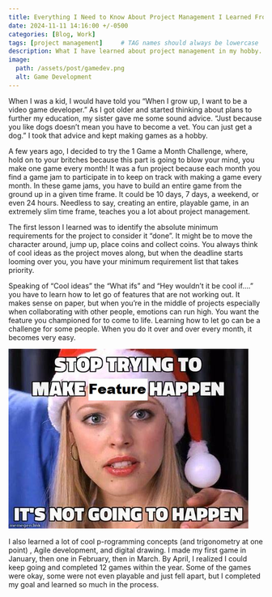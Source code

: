 ```yaml
---
title: Everything I Need to Know About Project Management I Learned From Making Games
date: 2024-11-11 14:16:00 +/-0500
categories: [Blog, Work]
tags: [project management]     # TAG names should always be lowercase
description: What I have learned about project management in my hobby.
image:
  path: /assets/post/gamedev.png
  alt: Game Development
---
```

When I was a kid, I would have told you “When I grow up, I want to be a video game developer.” As I got older and started thinking about plans to further my education, my sister gave me some sound advice. “Just because you like dogs doesn’t mean you have to become a vet. You can just get a dog.” I took that advice and kept making games as a hobby.

A few years ago, I decided to try the 1 Game a Month Challenge, where, hold on to your britches because this part is going to blow your mind, you make one game every month! It was a fun project because each month you find a game jam to participate in to keep on track with making a game every month. In these game jams, you have to build an entire game from the ground up in a given time frame. It could be 10 days, 7 days, a weekend, or even 24 hours. Needless to say, creating an entire, playable game, in an extremely slim time frame, teaches you a lot about project management. 

The first lesson I learned was to identify the absolute minimum requirements for the project to consider it “done”. It might be to move the character around, jump up, place coins and collect coins. You always think of cool ideas as the project moves along, but when the deadline starts looming over you, you have your minimum requirement list that takes priority. 

Speaking of “Cool ideas” the “What ifs” and “Hey wouldn’t it be cool if….” you have to learn how to let go of features that are not working out. It makes sense on paper, but when you’re in the middle of projects especially when collaborating with other people, emotions can run high. You want the feature you championed for to come to life. Learning how to let go can be a challenge for some people. When you do it over and over every month, it becomes very easy.

![Regina George saying "Stop trying to make feature happen!"](/assets/post/fetch.jpg)

I also learned a lot of cool p-rogramming concepts (and trigonometry at one point) , Agile development, and digital drawing. I made my first game in January, then one in February, then in March. By April, I realized I could keep going and completed 12 games within the year. Some of the games were okay, some were not even playable and just fell apart, but I completed my goal and learned so much in the process.
